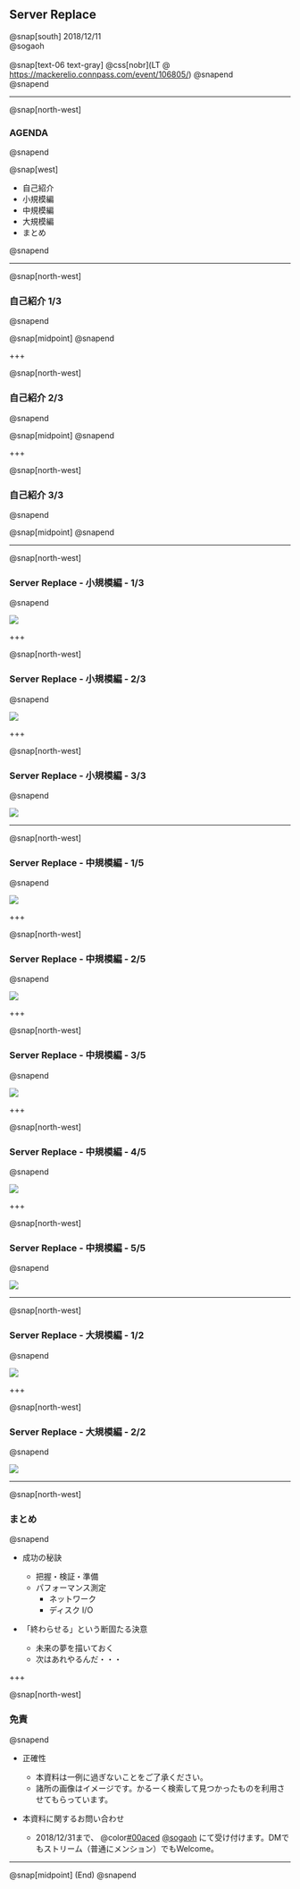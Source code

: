## Server Replace

@snap[south]
2018/12/11  
@sogaoh  
<br>
@snap[text-06 text-gray]
@css[nobr](LT @ https://mackerelio.connpass.com/event/106805/)
@snapend
<br>
@snapend

---
@snap[north-west]
### AGENDA
@snapend

@snap[west]
<ul>
<li>自己紹介</li>
<li>小規模編</li>
<li>中規模編</li>
<li>大規模編</li>
<li>まとめ</li>
</ul>
@snapend


---

@snap[north-west]
### 自己紹介 1/3
@snapend

@snap[midpoint]
@snapend

+++

@snap[north-west]
### 自己紹介 2/3
@snapend

@snap[midpoint]
@snapend

+++

@snap[north-west]
### 自己紹介 3/3
@snapend

@snap[midpoint]
@snapend


---

@snap[north-west]
### Server Replace  - 小規模編 -  1/3
@snapend

![](/20181211-Mackerel-Drink-Up-8/img/s1.png)

+++

@snap[north-west]
### Server Replace  - 小規模編 -  2/3
@snapend

![](/20181211-Mackerel-Drink-Up-8/img/s2.png)

+++

@snap[north-west]
### Server Replace  - 小規模編 -  3/3
@snapend

![](/20181211-Mackerel-Drink-Up-8/img/s3.png)


---

@snap[north-west]
### Server Replace  - 中規模編 -  1/5
@snapend

![](/20181211-Mackerel-Drink-Up-8/img/m1.png)

+++

@snap[north-west]
### Server Replace  - 中規模編 -  2/5
@snapend

![](/20181211-Mackerel-Drink-Up-8/img/m2.png)

+++

@snap[north-west]
### Server Replace  - 中規模編 -  3/5
@snapend

![](/20181211-Mackerel-Drink-Up-8/img/m3.png)

+++

@snap[north-west]
### Server Replace  - 中規模編 -  4/5
@snapend

![](/20181211-Mackerel-Drink-Up-8/img/m4.png)

+++

@snap[north-west]
### Server Replace  - 中規模編 -  5/5
@snapend

![](/20181211-Mackerel-Drink-Up-8/img/m5.png)


---

@snap[north-west]
### Server Replace  - 大規模編 -  1/2
@snapend

![](/20181211-Mackerel-Drink-Up-8/img/l1.png)

+++

@snap[north-west]
### Server Replace  - 大規模編 -  2/2
@snapend

![](/20181211-Mackerel-Drink-Up-8/img/l2.png)


---

@snap[north-west]
### まとめ
@snapend

- 成功の秘訣
    - 把握・検証・準備
    - パフォーマンス測定
        - ネットワーク
        - ディスク I/O 

- 「終わらせる」という断固たる決意
    - 未来の夢を描いておく
    - 次はあれやるんだ・・・

+++

@snap[north-west]
### 免責
@snapend

- 正確性
    - 本資料は一例に過ぎないことをご了承ください。
    - 諸所の画像はイメージです。かるーく検索して見つかったものを利用させてもらっています。

- 本資料に関するお問い合わせ
    - 2018/12/31まで、 @color[#00aced](@fa[twitter-square]) [@sogaoh](http://twitter.com/sogaoh) にて受け付けます。DMでもストリーム（普通にメンション）でもWelcome。


---

@snap[midpoint]
(End)
@snapend
